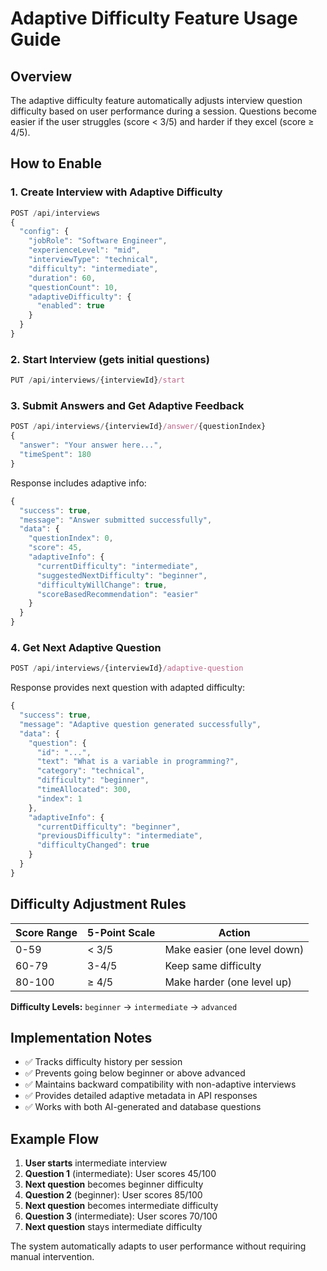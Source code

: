 # Adaptive Difficulty Feature Usage Guide

## Overview
The adaptive difficulty feature automatically adjusts interview question difficulty based on user performance during a session. Questions become easier if the user struggles (score < 3/5) and harder if they excel (score ≥ 4/5).

## How to Enable

### 1. Create Interview with Adaptive Difficulty
```javascript
POST /api/interviews
{
  "config": {
    "jobRole": "Software Engineer",
    "experienceLevel": "mid",
    "interviewType": "technical",
    "difficulty": "intermediate",
    "duration": 60,
    "questionCount": 10,
    "adaptiveDifficulty": {
      "enabled": true
    }
  }
}
```

### 2. Start Interview (gets initial questions)
```javascript
PUT /api/interviews/{interviewId}/start
```

### 3. Submit Answers and Get Adaptive Feedback
```javascript
POST /api/interviews/{interviewId}/answer/{questionIndex}
{
  "answer": "Your answer here...",
  "timeSpent": 180
}
```

Response includes adaptive info:
```javascript
{
  "success": true,
  "message": "Answer submitted successfully",
  "data": {
    "questionIndex": 0,
    "score": 45,
    "adaptiveInfo": {
      "currentDifficulty": "intermediate",
      "suggestedNextDifficulty": "beginner", 
      "difficultyWillChange": true,
      "scoreBasedRecommendation": "easier"
    }
  }
}
```

### 4. Get Next Adaptive Question
```javascript
POST /api/interviews/{interviewId}/adaptive-question
```

Response provides next question with adapted difficulty:
```javascript
{
  "success": true,
  "message": "Adaptive question generated successfully",
  "data": {
    "question": {
      "id": "...",
      "text": "What is a variable in programming?",
      "category": "technical",
      "difficulty": "beginner",
      "timeAllocated": 300,
      "index": 1
    },
    "adaptiveInfo": {
      "currentDifficulty": "beginner",
      "previousDifficulty": "intermediate",
      "difficultyChanged": true
    }
  }
}
```

## Difficulty Adjustment Rules

| Score Range | 5-Point Scale | Action |
|-------------|---------------|---------|
| 0-59        | < 3/5         | Make easier (one level down) |
| 60-79       | 3-4/5         | Keep same difficulty |
| 80-100      | ≥ 4/5         | Make harder (one level up) |

**Difficulty Levels:** `beginner` → `intermediate` → `advanced`

## Implementation Notes

- ✅ Tracks difficulty history per session
- ✅ Prevents going below beginner or above advanced
- ✅ Maintains backward compatibility with non-adaptive interviews
- ✅ Provides detailed adaptive metadata in API responses
- ✅ Works with both AI-generated and database questions

## Example Flow

1. **User starts** intermediate interview
2. **Question 1** (intermediate): User scores 45/100 
3. **Next question** becomes beginner difficulty
4. **Question 2** (beginner): User scores 85/100
5. **Next question** becomes intermediate difficulty
6. **Question 3** (intermediate): User scores 70/100
7. **Next question** stays intermediate difficulty

The system automatically adapts to user performance without requiring manual intervention.